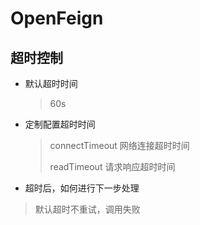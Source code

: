 # OpenFeign

## 



## 超时控制

- 默认超时时间

  > 60s

- 定制配置超时时间

  > connectTimeout 网络连接超时时间 
  >
  > readTimeout  请求响应超时时间

- 超时后，如何进行下一步处理

> 默认超时不重试，调用失败
>
> 

